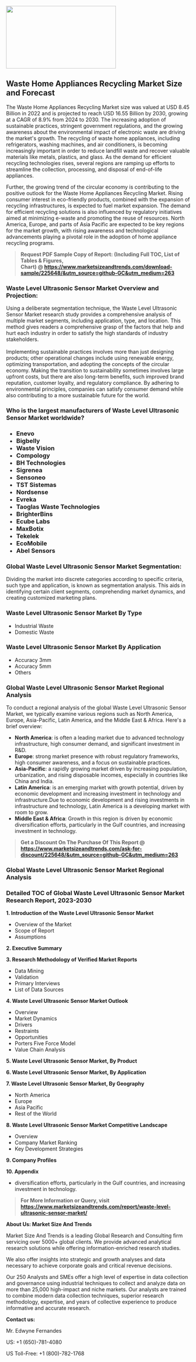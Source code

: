 <p><img class="alignnone size-medium wp-image-20088" src="https://ffe5etoiles.com/wp-content/uploads/2024/12/MST1-300x171.png" alt="" width="300" height="171" /></p><h2>Waste Home Appliances Recycling Market Size and Forecast</h2><p>The Waste Home Appliances Recycling Market size was valued at USD 8.45 Billion in 2022 and is projected to reach USD 16.55 Billion by 2030, growing at a CAGR of 8.9% from 2024 to 2030. The increasing adoption of sustainable practices, stringent government regulations, and the growing awareness about the environmental impact of electronic waste are driving the market's growth. The recycling of waste home appliances, including refrigerators, washing machines, and air conditioners, is becoming increasingly important in order to reduce landfill waste and recover valuable materials like metals, plastics, and glass. As the demand for efficient recycling technologies rises, several regions are ramping up efforts to streamline the collection, processing, and disposal of end-of-life appliances.</p><p>Further, the growing trend of the circular economy is contributing to the positive outlook for the Waste Home Appliances Recycling Market. Rising consumer interest in eco-friendly products, combined with the expansion of recycling infrastructures, is expected to fuel market expansion. The demand for efficient recycling solutions is also influenced by regulatory initiatives aimed at minimizing e-waste and promoting the reuse of resources. North America, Europe, and parts of Asia Pacific are expected to be key regions for the market growth, with rising awareness and technological advancements playing a pivotal role in the adoption of home appliance recycling programs.</p></p><blockquote id="" class=""><strong>Request PDF Sample Copy of Report: (Including Full TOC, List of Tables &amp; Figures, Chart)&nbsp;@&nbsp;<strong><a href="https://www.marketsizeandtrends.com/download-sample/225648/&utm_source=github-GC&utm_medium=263" target="_blank">https://www.marketsizeandtrends.com/download-sample/225648/&utm_source=github-GC&utm_medium=263</a></strong></strong></blockquote><h3 id="" class="">Waste Level Ultrasonic Sensor Market&nbsp;Overview and Projection:</h3><p id="" class="">Using a deliberate segmentation technique, the Waste Level Ultrasonic Sensor Market research study provides a comprehensive analysis of multiple market segments, including application, type, and location. This method gives readers a comprehensive grasp of the factors that help and hurt each industry in order to satisfy the high standards of industry stakeholders. <br /> <br />Implementing sustainable practices involves more than just designing products; other operational changes include using renewable energy, optimizing transportation, and adopting the concepts of the circular economy. Making the transition to sustainability sometimes involves large upfront costs, but there are also long-term benefits, such improved brand reputation, customer loyalty, and regulatory compliance. By adhering to environmental principles, companies can satisfy consumer demand while also contributing to a more sustainable future for the world.</p><h3 id="" class="">Who is the largest manufacturers of&nbsp;Waste Level Ultrasonic Sensor Market worldwide?</h3><h3 class=""><p><ul><li>Enevo </li><li> Bigbelly </li><li> Waste Vision </li><li> Compology </li><li> BH Technologies </li><li> Sigrenea </li><li> Sensoneo </li><li> TST Sistemas </li><li> Nordsense </li><li> Evreka </li><li> Taoglas Waste Technologies </li><li> BrighterBins </li><li> Ecube Labs </li><li> MaxBotix </li><li> Tekelek </li><li> EcoMobile </li><li> Abel Sensors</li></ul></p></h3><h3 id="" class="">Global&nbsp;Waste Level Ultrasonic Sensor Market Segmentation:</h3><p id="" class="">Dividing the market into discrete categories according to specific criteria, such type and application, is known as segmentation analysis. This aids in identifying certain client segments, comprehending market dynamics, and creating customized marketing plans.</p><h3 id="" class="">Waste Level Ultrasonic Sensor Market&nbsp;By Type</h3><p><p><ul><li>Industrial Waste</li><li> Domestic Waste</p></li></ul></p></p><h3 id="" class="">Waste Level Ultrasonic Sensor Market&nbsp;By Application</h3><p class=""><p><ul><li>Accuracy 3mm</li><li> Accuracy 5mm</li><li> Others</li></ul></p></p><h3 id="" class="">Global Waste Level Ultrasonic Sensor Market Regional Analysis</h3><p id="" class="">To conduct a regional analysis of the global Waste Level Ultrasonic Sensor Market, we typically examine various regions such as North America, Europe, Asia-Pacific, Latin America, and the Middle East &amp; Africa. Here's a brief overview:</p><ul><li><strong>North America</strong>: is often a leading market due to advanced technology infrastructure, high consumer demand, and significant investment in R&amp;D.</li><li><strong>Europe</strong>: strong market presence with robust regulatory frameworks, high consumer awareness, and a focus on sustainable practices.</li><li><strong>Asia-Pacific</strong>: a rapidly growing market driven by increasing population, urbanization, and rising disposable incomes, especially in countries like China and India.</li><li><strong>Latin America</strong>: is an emerging market with growth potential, driven by economic development and increasing investment in technology and infrastructure.Due to economic development and rising investments in infrastructure and technology, Latin America is a developing market with room to grow.</li><li><strong>Middle East &amp; Africa</strong>: Growth in this region is driven by economic diversification efforts, particularly in the Gulf countries, and increasing investment in technology.</li></ul><blockquote id="" class=""><strong>Get a Discount On The Purchase Of This Report @ <strong><a href="https://www.marketsizeandtrends.com/ask-for-discount/225648/&utm_source=github-GC&utm_medium=263" target="_blank">https://www.marketsizeandtrends.com/ask-for-discount/225648/&utm_source=github-GC&utm_medium=263</a></strong></strong></blockquote><h3 id="" class="">Global Waste Level Ultrasonic Sensor Market Regional Analysis</h3><h3 id="" class="">Detailed TOC of Global Waste Level Ultrasonic Sensor Market Research Report, 2023-2030</h3><p id="" class=""><strong>1. Introduction of the Waste Level Ultrasonic Sensor Market</strong></p><ul><li>Overview of the Market</li><li>Scope of Report</li><li>Assumptions</li></ul><p id="" class=""><strong>2. Executive Summary</strong></p><p id="" class=""><strong>3. Research Methodology of Verified Market Reports</strong></p><ul><li>Data Mining</li><li>Validation</li><li>Primary Interviews</li><li>List of Data Sources</li></ul><p id="" class=""><strong>4. Waste Level Ultrasonic Sensor Market Outlook</strong></p><ul><li>Overview</li><li>Market Dynamics</li><li>Drivers</li><li>Restraints</li><li>Opportunities</li><li>Porters Five Force Model</li><li>Value Chain Analysis</li></ul><p id="" class=""><strong>5. Waste Level Ultrasonic Sensor Market, By Product</strong></p><p id="" class=""><strong>6. Waste Level Ultrasonic Sensor Market, By Application</strong></p><p id="" class=""><strong>7. Waste Level Ultrasonic Sensor Market, By Geography</strong></p><ul><li>North America</li><li>Europe</li><li>Asia Pacific</li><li>Rest of the World</li></ul><p id="" class=""><strong>8. Waste Level Ultrasonic Sensor Market Competitive Landscape</strong></p><ul><li>Overview</li><li>Company Market Ranking</li><li>Key Development Strategies</li></ul><p id="" class=""><strong>9. Company Profiles</strong></p><p id="" class=""><strong>10. Appendix</strong></p><ul><li>diversification efforts, particularly in the Gulf countries, and increasing investment in technology.</li></ul><blockquote id="" class=""><strong>For More Information or Query, visit <strong><strong><a href="https://www.marketsizeandtrends.com/report/waste-level-ultrasonic-sensor-market/" target="_blank">https://www.marketsizeandtrends.com/report/waste-level-ultrasonic-sensor-market/</a></strong></strong></strong></blockquote><p id="" class=""><strong>About Us: Market Size And Trends</strong></p><p id="" class="">Market Size And Trends is a leading Global Research and Consulting firm servicing over 5000+ global clients. We provide advanced analytical research solutions while offering information-enriched research studies.</p><p id="" class="">We also offer insights into strategic and growth analyses and data necessary to achieve corporate goals and critical revenue decisions.</p><p id="" class="">Our 250 Analysts and SMEs offer a high level of expertise in data collection and governance using industrial techniques to collect and analyze data on more than 25,000 high-impact and niche markets. Our analysts are trained to combine modern data collection techniques, superior research methodology, expertise, and years of collective experience to produce informative and accurate research.</p><p id="" class=""><strong>Contact us:</strong></p><p id="" class="">Mr. Edwyne Fernandes</p><p id="" class="">US: +1 (650)-781-4080</p><p id="" class="">US Toll-Free: +1 (800)-782-1768</p>
